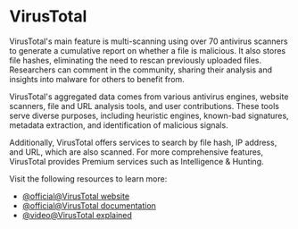 # VirusTotal

VirusTotal's main feature is multi-scanning using over 70 antivirus scanners to generate a cumulative report on whether a file is malicious. It also stores file hashes, eliminating the need to rescan previously uploaded files. Researchers can comment in the community, sharing their analysis and insights into malware for others to benefit from.

VirusTotal's aggregated data comes from various antivirus engines, website scanners, file and URL analysis tools, and user contributions. These tools serve diverse purposes, including heuristic engines, known-bad signatures, metadata extraction, and identification of malicious signals.

Additionally, VirusTotal offers services to search by file hash, IP address, and URL, which are also scanned. For more comprehensive features, VirusTotal provides Premium services such as Intelligence & Hunting.

Visit the following resources to learn more:

- [@official@VirusTotal website](https://www.virustotal.com)
- [@official@VirusTotal documentation](https://docs.virustotal.com/docs/how-it-works)
- [@video@VirusTotal explained](https://www.youtube.com/watch?v=qDunOHGVS7k)

